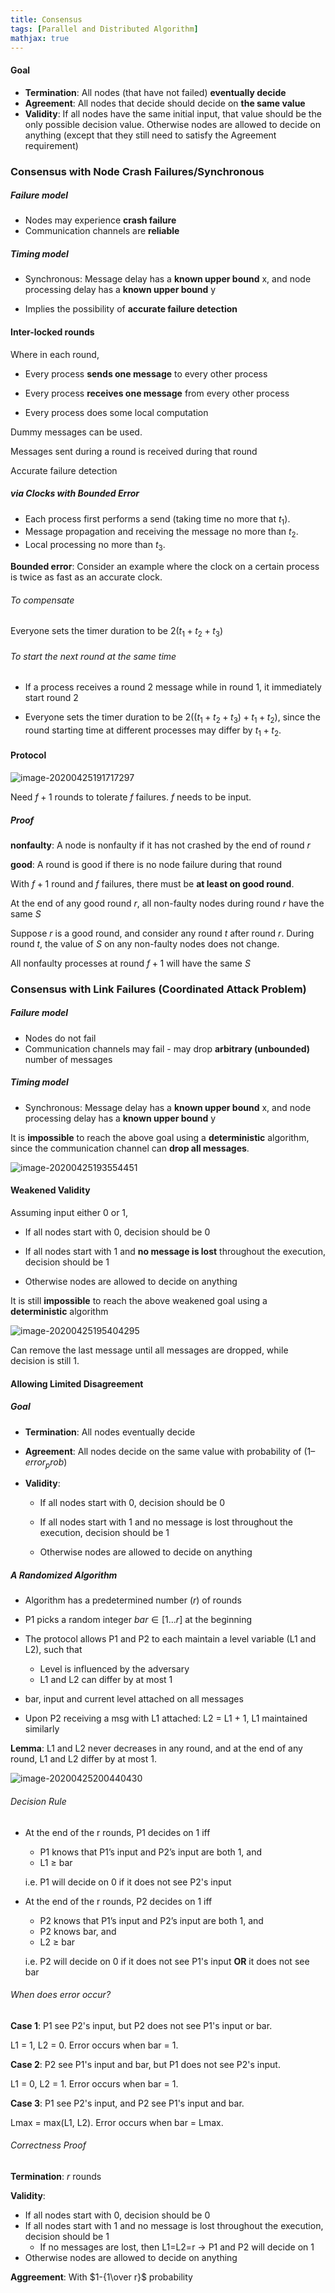```yaml
---
title: Consensus
tags: [Parallel and Distributed Algorithm]
mathjax: true
---
```


#### Goal

- **Termination**: All nodes (that have not failed) **eventually decide**
- **Agreement**: All nodes that decide should decide on **the same value**
- **Validity**: If all nodes have the same initial input, that value should be the only possible decision value. Otherwise nodes are allowed to decide on anything (except that they still need to satisfy the Agreement requirement)

### Consensus with Node Crash Failures/Synchronous

##### Failure model

- Nodes may experience **crash failure**
- Communication channels are **reliable**

##### Timing model

- Synchronous: Message delay has a **known upper bound** x, and node processing delay has a **known upper bound** y

- Implies the possibility of **accurate failure detection**

#### Inter-locked rounds

Where in each round,

- Every process **sends one message** to every other process

- Every process **receives one message** from every other process

- Every process does some local computation

Dummy messages can be used.

Messages sent during a round is received during that round

Accurate failure detection

##### via Clocks with Bounded Error

- Each process first performs a send (taking time no more that $t_1$).
- Message propagation and receiving the message no more than $t_2$.
- Local processing no more than $t_3$.

**Bounded error**: Consider an example where the clock on a certain process is twice as fast as an accurate clock.

###### To compensate

Everyone sets the timer duration to be $2(t_1+t_2+t_3)$

###### To start the next round at the same time

- If a process receives a round 2 message while in round 1, it immediately start round 2

- Everyone sets the timer duration to be $2((t_1+t_2+t_3) +t_1+t_2)$, since the round starting time at different processes may differ by $t_1+t_2$.

#### Protocol

![image-20200425191717297](/assets/images/pd8-1.png)

Need $f+1$ rounds to tolerate $f$ failures. $f$ needs to be input.

##### Proof

**nonfaulty**: A node is nonfaulty if it has not crashed by the end of round $r$

**good**: A round is good if there is no node failure during that round

With $f+1$ round and $f$ failures, there must be **at least on good round**.

At the end of any good round $r$, all non-faulty nodes during round $r$ have the same $S$

Suppose $r$ is a good round, and consider any round $t$ after round $r$. During round $t$, the value of $S$ on any non-faulty nodes does not change.

All nonfaulty processes at round $f+1$ will have the same $S$

### Consensus with Link Failures (Coordinated Attack Problem)

##### Failure model

- Nodes do not fail
- Communication channels may fail - may drop **arbitrary (unbounded)** number of messages

##### Timing model

- Synchronous: Message delay has a **known upper bound** x, and node processing delay has a **known upper bound** y

It is **impossible** to reach the above goal using a **deterministic** algorithm, since the communication channel can **drop all messages**.

![image-20200425193554451](/assets/images/pd8-2.png)

#### Weakened Validity

Assuming input either 0 or 1,

- If all nodes start with 0, decision should be 0

- If all nodes start with 1 and **no message is lost** throughout the execution, decision should be 1

- Otherwise nodes are allowed to decide on anything

It is still **impossible** to reach the above weakened goal using a **deterministic** algorithm

![image-20200425195404295](/assets/images/pd8-3.png)

Can remove the last message until all messages are dropped, while  decision is still 1.

#### Allowing Limited Disagreement

##### Goal

- **Termination**: All nodes eventually decide

- **Agreement**: All nodes decide on the same value with probability of $(1 – error_prob)$

- **Validity**: 

  - If all nodes start with 0, decision should be 0
  - If all nodes start with 1 and no message is lost throughout the execution, decision should be 1

  - Otherwise nodes are allowed to decide on anything

##### A Randomized Algorithm

- Algorithm has a predetermined number ($r$) of rounds

- P1 picks a random integer $bar \in [1...r]$ at the beginning

- The protocol allows P1 and P2 to each maintain a level variable (L1 and L2), such that
  - Level is influenced by the adversary
  - L1 and L2 can differ by at most 1

- bar, input and current level attached on all messages

- Upon P2 receiving a msg with L1 attached: L2 = L1 + 1, L1 maintained similarly

**Lemma**: L1 and L2 never decreases in any round, and at the end of any round, L1 and L2 differ by at most 1.

![image-20200425200440430](/assets/images/pd8-4.png)

###### Decision Rule

- At the end of the r rounds, P1 decides on 1 iff

  - P1 knows that P1’s input and P2’s input are both 1, and
  - L1 ≥ bar

  i.e. P1 will decide on 0 if it does not see P2's input

- At the end of the r rounds, P2 decides on 1 iff

  - P2 knows that P1’s input and P2’s input are both 1, and
  - P2 knows bar, and
  - L2 ≥ bar

  i.e. P2 will decide on 0 if it does not see P1's input **OR** it does not see bar

###### When does error occur?

**Case 1**: P1 see P2's input, but P2 does not see P1's input or bar.

L1 = 1, L2 = 0. Error occurs when bar = 1.

**Case 2**: P2 see P1's input and bar, but P1 does not see P2's input.

L1 = 0, L2 = 1. Error occurs when bar = 1.

**Case 3**: P1 see P2's input, and P2 see P1's input and bar. 

Lmax = max(L1, L2). Error occurs when bar = Lmax.

###### Correctness Proof

**Termination**: $r$ rounds

**Validity**:

- If all nodes start with 0, decision should be 0
- If all nodes start with 1 and no message is lost throughout the execution, decision should be 1
  - If no messages are lost, then L1=L2=r $\rightarrow$ P1 and P2 will decide on 1
- Otherwise nodes are allowed to decide on anything

**Aggreement**: With $1-{1\over r}$ probability